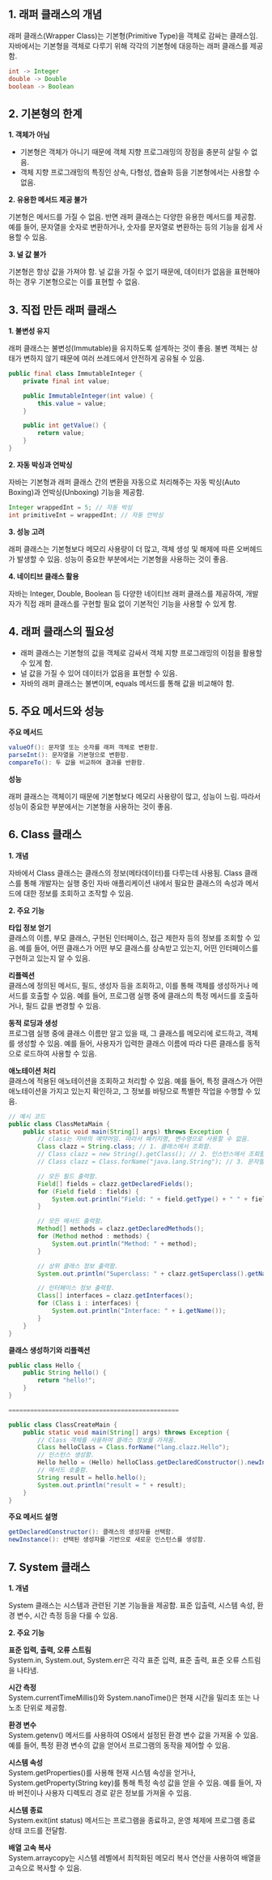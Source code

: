 
## 1. 래퍼 클래스의 개념

래퍼 클래스(Wrapper Class)는 기본형(Primitive Type)을 객체로 감싸는 클래스임. 자바에서는 기본형을 객체로 다루기 위해 각각의 기본형에 대응하는 래퍼 클래스를 제공함.
```java
int -> Integer
double -> Double
boolean -> Boolean
```

## 2. 기본형의 한계

**1. 객체가 아님**
- 기본형은 객체가 아니기 때문에 객체 지향 프로그래밍의 장점을 충분히 살릴 수 없음.
- 객체 지향 프로그래밍의 특징인 상속, 다형성, 캡슐화 등을 기본형에서는 사용할 수 없음.

**2. 유용한 메서드 제공 불가**

기본형은 메서드를 가질 수 없음. 반면 래퍼 클래스는 다양한 유용한 메서드를 제공함. 예를 들어, 문자열을 숫자로 변환하거나, 숫자를 문자열로 변환하는 등의 기능을 쉽게 사용할 수 있음.

**3. 널 값 불가**

기본형은 항상 값을 가져야 함. 널 값을 가질 수 없기 때문에, 데이터가 없음을 표현해야 하는 경우 기본형으로는 이를 표현할 수 없음.

## 3. 직접 만든 래퍼 클래스

**1. 불변성 유지**

래퍼 클래스는 불변성(Immutable)을 유지하도록 설계하는 것이 좋음. 불변 객체는 상태가 변하지 않기 때문에 여러 쓰레드에서 안전하게 공유될 수 있음.
```java
public final class ImmutableInteger {
    private final int value;

    public ImmutableInteger(int value) {
        this.value = value;
    }

    public int getValue() {
        return value;
    }
}
```

**2. 자동 박싱과 언박싱**

자바는 기본형과 래퍼 클래스 간의 변환을 자동으로 처리해주는 자동 박싱(Auto Boxing)과 언박싱(Unboxing) 기능을 제공함.
```java
Integer wrappedInt = 5; // 자동 박싱
int primitiveInt = wrappedInt; // 자동 언박싱
```

**3. 성능 고려**

래퍼 클래스는 기본형보다 메모리 사용량이 더 많고, 객체 생성 및 해제에 따른 오버헤드가 발생할 수 있음. 성능이 중요한 부분에서는 기본형을 사용하는 것이 좋음.

**4. 네이티브 클래스 활용**

자바는 Integer, Double, Boolean 등 다양한 네이티브 래퍼 클래스를 제공하여, 개발자가 직접 래퍼 클래스를 구현할 필요 없이 기본적인 기능을 사용할 수 있게 함.

## 4. 래퍼 클래스의 필요성

- 래퍼 클래스는 기본형의 값을 객체로 감싸서 객체 지향 프로그래밍의 이점을 활용할 수 있게 함.
- 널 값을 가질 수 있어 데이터가 없음을 표현할 수 있음.
- 자바의 래퍼 클래스는 불변이며, equals 메서드를 통해 값을 비교해야 함.

## 5. 주요 메서드와 성능

**주요 메서드**
```java
valueOf(): 문자열 또는 숫자를 래퍼 객체로 변환함.
parseInt(): 문자열을 기본형으로 변환함.
compareTo(): 두 값을 비교하여 결과를 반환함.
```

**성능**

래퍼 클래스는 객체이기 때문에 기본형보다 메모리 사용량이 많고, 성능이 느림. 따라서 성능이 중요한 부분에서는 기본형을 사용하는 것이 좋음.

## 6. Class 클래스

**1. 개념**

자바에서 Class 클래스는 클래스의 정보(메타데이터)를 다루는데 사용됨. Class 클래스를 통해 개발자는 실행 중인 자바 애플리케이션 내에서 필요한 클래스의 속성과 메서드에 대한 정보를 조회하고 조작할 수 있음.

**2. 주요 기능**

**타입 정보 얻기** <br>
클래스의 이름, 부모 클래스, 구현된 인터페이스, 접근 제한자 등의 정보를 조회할 수 있음. 예를 들어, 어떤 클래스가 어떤 부모 클래스를 상속받고 있는지, 어떤 인터페이스를 구현하고 있는지 알 수 있음.

**리플렉션**<br>
클래스에 정의된 메서드, 필드, 생성자 등을 조회하고, 이를 통해 객체를 생성하거나 메서드를 호출할 수 있음. 예를 들어, 프로그램 실행 중에 클래스의 특정 메서드를 호출하거나, 필드 값을 변경할 수 있음.

**동적 로딩과 생성**<br>
프로그램 실행 중에 클래스 이름만 알고 있을 때, 그 클래스를 메모리에 로드하고, 객체를 생성할 수 있음. 예를 들어, 사용자가 입력한 클래스 이름에 따라 다른 클래스를 동적으로 로드하여 사용할 수 있음.

**애노테이션 처리**<br>
클래스에 적용된 애노테이션을 조회하고 처리할 수 있음. 예를 들어, 특정 클래스가 어떤 애노테이션을 가지고 있는지 확인하고, 그 정보를 바탕으로 특별한 작업을 수행할 수 있음.
```java
// 예시 코드
public class ClassMetaMain {
    public static void main(String[] args) throws Exception {
        // class는 자바의 예약어임. 따라서 패키지명, 변수명으로 사용할 수 없음.
        Class clazz = String.class; // 1. 클래스에서 조회함.
        // Class clazz = new String().getClass(); // 2. 인스턴스에서 조회함.
        // Class clazz = Class.forName("java.lang.String"); // 3. 문자열로 조회함.

        // 모든 필드 출력함.
        Field[] fields = clazz.getDeclaredFields();
        for (Field field : fields) {
            System.out.println("Field: " + field.getType() + " " + field.getName());
        }

        // 모든 메서드 출력함.
        Method[] methods = clazz.getDeclaredMethods();
        for (Method method : methods) {
            System.out.println("Method: " + method);
        }

        // 상위 클래스 정보 출력함.
        System.out.println("Superclass: " + clazz.getSuperclass().getName());

        // 인터페이스 정보 출력함.
        Class[] interfaces = clazz.getInterfaces();
        for (Class i : interfaces) {
            System.out.println("Interface: " + i.getName());
        }
    }
}
```

**클래스 생성하기와 리플렉션**
```java
public class Hello {
    public String hello() {
        return "hello!";
    }
}

===============================================

public class ClassCreateMain {
    public static void main(String[] args) throws Exception {
        // Class 객체를 사용하여 클래스 정보를 가져옴.
        Class helloClass = Class.forName("lang.clazz.Hello");
        // 인스턴스 생성함.
        Hello hello = (Hello) helloClass.getDeclaredConstructor().newInstance();
        // 메서드 호출함.
        String result = hello.hello();
        System.out.println("result = " + result);
    }
}
```

**주요 메서드 설명**
```java
getDeclaredConstructor(): 클래스의 생성자를 선택함.
newInstance(): 선택된 생성자를 기반으로 새로운 인스턴스를 생성함.
```

## 7. System 클래스

**1. 개념**

System 클래스는 시스템과 관련된 기본 기능들을 제공함. 표준 입출력, 시스템 속성, 환경 변수, 시간 측정 등을 다룰 수 있음.

**2. 주요 기능**

**표준 입력, 출력, 오류 스트림**<br>
System.in, System.out, System.err은 각각 표준 입력, 표준 출력, 표준 오류 스트림을 나타냄.

**시간 측정**<br>
System.currentTimeMillis()와 System.nanoTime()은 현재 시간을 밀리초 또는 나노초 단위로 제공함.

**환경 변수**<br>
System.getenv() 메서드를 사용하여 OS에서 설정된 환경 변수 값을 가져올 수 있음. 예를 들어, 특정 환경 변수의 값을 얻어서 프로그램의 동작을 제어할 수 있음.

**시스템 속성**<br>
System.getProperties()를 사용해 현재 시스템 속성을 얻거나, System.getProperty(String key)를 통해 특정 속성 값을 얻을 수 있음. 예를 들어, 자바 버전이나 사용자 디렉토리 경로 같은 정보를 가져올 수 있음.

**시스템 종료**<br>
System.exit(int status) 메서드는 프로그램을 종료하고, 운영 체제에 프로그램 종료 상태 코드를 전달함.

**배열 고속 복사**<br>
System.arraycopy는 시스템 레벨에서 최적화된 메모리 복사 연산을 사용하여 배열을 고속으로 복사할 수 있음.
